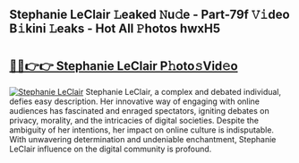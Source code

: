 ## Stephanie LeClair 𝙻eaked 𝙽u𝚍e - Part-79f 𝚅𝚒deo B𝚒kini 𝙻eaks - Hot All 𝙿hotos hwxH5

# <h2><a href="http://ld3lz1.urlbe.top/?page=Stephanie+LeClair">🔗🔗👉👉 Stephanie LeClair P𝚑oto𝚜Vid𝚎o</a></h2>

[![Stephanie LeClair](https://i.imgur.com/eBuTRDB.gif)](http://ld3lz1.urlbe.top/?page=Stephanie+LeClair)
Stephanie LeClair, a complex and debated individual, defies easy description. Her innovative way of engaging with online audiences has fascinated and enraged spectators, igniting debates on privacy, morality, and the intricacies of digital societies. Despite the ambiguity of her intentions, her impact on online culture is indisputable. With unwavering determination and undeniable enchantment, Stephanie LeClair influence on the digital community is profound.

